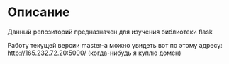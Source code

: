 # Описание

Данный репозиторий предназначен для изучения библиотеки flask

Работу текущей версии master-a можно увидеть вот по этому адресу: http://165.232.72.20:5000/ (когда-нибудь я куплю домен)
